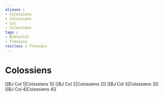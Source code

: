 ```yaml
---
aliases : 
- Colossiens
- Colossiens
- Col
- Colossians
tags : 
- Bible/Col
- français
cssclass : français
---
```


# Colossiens

[[BJ Col 1|Colossiens 1]]
[[BJ Col 2|Colossiens 2]]
[[BJ Col 3|Colossiens 3]]
[[BJ Col 4|Colossiens 4]]

